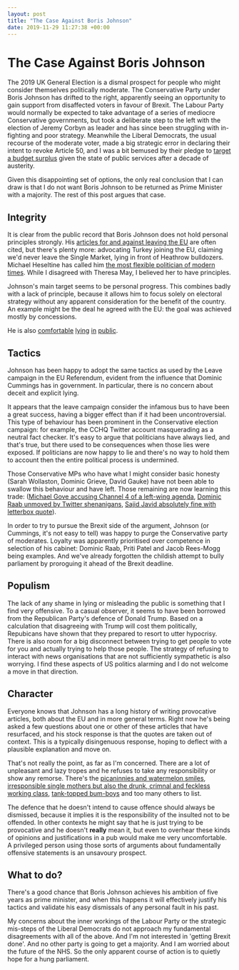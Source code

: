 ```yaml
---
layout: post
title: "The Case Against Boris Johnson"
date: 2019-11-29 11:27:38 +00:00
---
```


# The Case Against Boris Johnson

The 2019 UK General Election is a dismal prospect for people who might consider themselves politically moderate. The Conservative Party under Boris Johnson has
drifted to the right, apparently seeing an opportunity to gain support from disaffected voters in favour of Brexit. The Labour Party would
normally be expected to take advantage of a series of mediocre Conservative
governments, but took a deliberate step to the left with the election of Jeremy
Corbyn as leader and has since been struggling with in-fighting and poor
strategy. Meanwhile the Liberal Democrats, the usual recourse of the moderate
voter, made a big strategic error in declaring their intent to revoke Article
50, and I was a bit bemused by their pledge to
[target a budget surplus](https://www.bbc.co.uk/news/business-50480148) given
the state of public services after a decade of austerity.

Given this disappointing set of options, the only real conclusion that I can draw is that I do not want Boris Johnson to be returned as Prime Minister with a majority. The rest of this post argues that case.

## Integrity

It is clear from the public record that Boris Johnson does not hold personal principles strongly. His [articles for and against leaving the EU](https://www.theguardian.com/politics/2016/oct/16/secret-boris-johnson-column-favoured-uk-remaining-in-eu) are often cited, but there's plenty more: advocating Turkey joining the EU, claiming we'd never leave the Single Market, lying in front of Heathrow bulldozers. Michael Heseltine has called him [the most flexible politician of modern times](https://www.expressandstar.com/news/uk-news/2019/11/27/heseltine-boris-johnson-is-the-most-flexible-politician-of-modern-times/). While I disagreed with Theresa May, I believed her to have principles.

Johnson's main target seems to be personal progress. This combines badly with a lack of principle, because it allows him to focus solely on electoral strategy without any apparent consideration for the benefit of the country. An example might be the deal he agreed with the EU: the goal was achieved mostly by concessions.

He is also [comfortable](https://boris-johnson-lies.com/were-not-just-upgrading-20-hospitals-but-we-are-building-40-new-hospitals) [lying](https://boris-johnson-lies.com/jeremy-corbyn-would-whack-corporation-tax-up-to-the-highest-in-europe) [in](https://boris-johnson-lies.com/we-are-getting-on-with-a-fantastic-program-20-hospital-upgrades-40-new) [public](https://www.huffingtonpost.co.uk/entry/boris-johnson-never-lies-claim_n_5de05465e4b00149f72c6b07?ri18n=true).

## Tactics

Johnson has been happy to adopt the same tactics as used by the Leave campaign in the EU Referendum, evident from the influence that Dominic Cummings has in government. In particular, there is no concern about deceit and explicit lying.

It appears that the leave campaign consider the infamous bus to have been a great success, having a bigger effect than if it had been uncontroversial. This type of behaviour has been prominent in the Conservative election campaign: for example, the CCHQ Twitter account masquerading as a neutral fact checker. It's easy to argue that politicians have always lied, and that's true, but there used to be consequences when those lies were exposed. If politicians are now happy to lie and there's no way to hold them to account then the entire political process is undermined.

Those Conservative MPs who have what I might consider basic honesty (Sarah Wollaston, Dominic Grieve, David Gauke) have not been able to swallow this behaviour and have left. Those remaining are now learning this trade: ([Michael Gove accusing Channel 4 of a left-wing agenda](https://www.channel4.com/news/michael-gove-interview-on-truth-lies-and-brexit), [Dominic Raab unmoved by Twitter shenanigans](https://www.bbc.co.uk/news/av/uk-politics-50487624/dominic-raab-on-factcheckuk-no-one-gives-a-toss-about-social-media-cut-and-thrust), [Sajid Javid absolutely fine with letterbox quote](https://www.theguardian.com/politics/2019/nov/26/javid-refuses-to-condemn-pms-slurs-against-muslim-women)).

In order to try to pursue the Brexit side of the argument, Johnson (or Cummings, it's not easy to tell) was happy to purge the Conservative party of moderates. Loyalty was apparently prioritised over competence in selection of his cabinet: Dominic Raab, Priti Patel and Jacob Rees-Mogg being examples. And we've already forgotten the childish attempt to bully parliament by proroguing it ahead of the Brexit deadline.

## Populism

The lack of any shame in lying or misleading the public is something that I find very offensive. To a casual observer, it seems to have been borrowed from the Republican Party's defence of Donald Trump. Based on a calculation that disagreeing with Trump will cost them politically, Repubicans have shown that they prepared to resort to utter hypocrisy. There is also room for a big disconnect between trying to get people to vote for you and actually trying to help those people. The strategy of refusing to interact with news organisations that are not sufficiently sympathetic is also worrying. I find these aspects of US politics alarming and I do not welcome a move in that direction.

## Character

Everyone knows that Johnson has a long history of writing provocative articles, both about the EU and in more general terms. Right now he's being asked a few questions about one or other of these articles that have resurfaced, and his stock response is that the quotes are taken out of context. This is a typically disingenuous response, hoping to deflect with a plausible explanation and move on.

That's not really the point, as far as I'm concerned. There are a lot of unpleasant and lazy tropes and he refuses to take any responsibility or show any remorse. There's the [picaninnies and watermelon smiles](https://www.theguardian.com/politics/2008/jan/23/london.race), [irresponsible single mothers but also the drunk, crimnal and feckless working class](https://www.huffingtonpost.co.uk/entry/boris-johnson-women-column-specatt_uk_5ddee7e2e4b0d50f329bd4af), [tank-topped bum-boys](https://www.pinknews.co.uk/2019/11/22/boris-johnson-refuses-apologise-tank-topped-bum-boys-jibe-again/) and too many others to list.

The defence that he doesn't intend to cause offence should always be dismissed, because it implies it is the responsibility of the insulted not to be offended. In other contexts he might say that he is just trying to be provocative and he doesn't **really** mean it, but even to overhear these kinds of opinions and justifications in a pub would make me very uncomfortable. A privileged person using those sorts of arguments about fundamentally offensive statements is an unsavoury prospect.

## What to do?

There's a good chance that Boris Johnson achieves his ambition of five years as prime minister, and when this happens it will effectively justify his tactics and validate his easy dismissals of any personal fault in his past.

My concerns about the inner workings of the Labour Party or the strategic mis-steps of the Liberal Democrats do not approach my fundamental disagreements with all of the above. And I'm not interested in 'getting Brexit done'. And no other party is going to get a majority. And I am worried about the future of the NHS. So the only apparent course of action is to quietly hope for a hung parliament.